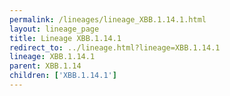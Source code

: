 ```yaml
---
permalink: /lineages/lineage_XBB.1.14.1.html
layout: lineage_page
title: Lineage XBB.1.14.1
redirect_to: ../lineage.html?lineage=XBB.1.14.1
lineage: XBB.1.14.1
parent: XBB.1.14
children: ['XBB.1.14.1']
---
```


